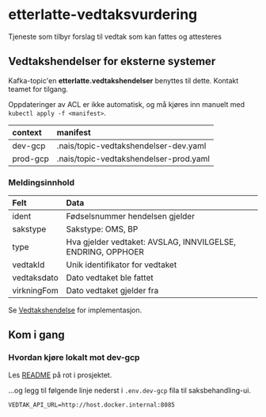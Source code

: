 # etterlatte-vedtaksvurdering

Tjeneste som tilbyr forslag til vedtak som kan fattes og attesteres


## Vedtakshendelser for eksterne systemer

Kafka-topic'en **etterlatte.vedtakshendelser** benyttes til dette. Kontakt teamet for tilgang.

Oppdateringer av ACL er ikke automatisk, og må kjøres inn manuelt med `kubectl apply -f <manifest>`.

| context  | manifest                                |
|:---------|:----------------------------------------|
| dev-gcp  | .nais/topic-vedtakshendelser-dev.yaml   |
| prod-gcp | .nais/topic-vedtakshendelser-prod.yaml  |

### Meldingsinnhold

| Felt        | Data                                                        |
|:------------|:------------------------------------------------------------|
| ident       | Fødselsnummer hendelsen gjelder                             |
| sakstype    | Sakstype: OMS, BP                                           |
| type        | Hva gjelder vedtaket: AVSLAG, INNVILGELSE, ENDRING, OPPHOER |
| vedtakId    | Unik identifikator for vedtaket                             |
| vedtaksdato | Dato vedtaket ble fattet                                    |
| virkningFom | Dato vedtaket gjelder fra                                   |

Se [Vedtakshendelse](./src/main/kotlin/no/nav/etterlatte/vedtaksvurdering/outbox/OutboxService.kt) for implementasjon.


## Kom i gang

### Hvordan kjøre lokalt mot dev-gcp

Les [README](../../README.md) på rot i prosjektet.

...og legg til følgende linje nederst i `.env.dev-gcp` fila til saksbehandling-ui.

```
VEDTAK_API_URL=http://host.docker.internal:8085
```
